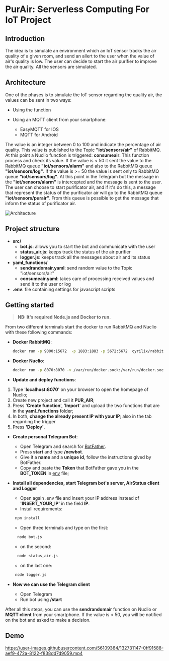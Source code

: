 # PurAir: Serverless Computing For IoT Project

## Introduction

The idea is to simulate an environment which an IoT sensor tracks the air quality of a given room, and send an allert to the user when the value of air's quality is low. The user can decide to start the air purifier to improve the air quality. All the sensors are simulated.

## Architecture

One of the phases is to simulate the IoT sensor regarding the quality air, the values can be sent in two ways:

- Using the function
- Using an MQTT client from your smartphone:
    
    - EasyMQTT for IOS
    - MQTT for Android

The value is an integer between 0 to 100 and indicate the percentage of air quality. This value is published to the Topic <strong>"iot/sensors/air"</strong> of RabbitMQ. At this point a Nuclio function is triggered: <strong>consumeair</strong>. This function process and check its value. If the value is < 50 it sent the value to the RabbitMQ queue <strong>"iot/sensors/alarm"</strong> and also to the RabbitMQ queue <strong>"iot/sensors/log"</strong>. If the value is >= 50 the value is sent only to RabbitMQ queue <strong>"iot/sensors/log"</strong>. At this point in the Telegram bot the message in the <strong>"iot/sensors/alarm"</strong> is intercepted and the message is sent to the user. The user can choose to start purificator air, and if it's do this, a message that represent the status of the purificator air will go to the RabbitMQ queue <strong>"iot/sensors/purair"</strong>. From this queue is possible to get the message that inform the status of purificator air. 

![Architecture](https://github.com/girolamo-giordano/telegrambot/blob/main/img/iot_diagram.png?raw=true)

## Project structure
- **src/**
  - **bot.js**: allows you to start the bot and communicate with the user
  - **status_air.js**: keeps track the status of the air purifier
  - **logger.js**: keeps track all the messages about air and its status
- **yaml_functions/**
  - **sendrandomair.yaml**: send random value to the Topic "iot/sensors/air"
  - **consumeair.yaml**: takes care of processing received values and send it to the user or log 
- **.env**: file containing settings for javascript scripts
## Getting started

 > **NB: It's required Node.js and Docker to run.**

From two different terminals start the docker to run RabbitMQ and Nuclio with these following commands:

- **Docker RabbitMQ**:

  ```sh
  docker run -p 9000:15672  -p 1883:1883 -p 5672:5672  cyrilix/rabbitmq-mqtt
  ```

- **Docker Nuclio**:

  ```sh
  docker run -p 8070:8070 -v /var/run/docker.sock:/var/run/docker.sock -v /tmp:/tmp nuclio/dashboard:stable-amd64
  ```

- **Update and deploy functions**:
 1. Type '**localhost:8070**' on your browser to open the homepage of Nuclio;
2.  Create new project and call it **PUR_AIR**;
  3. Press '**Create function**', '**Import**' and upload the two functions that are in the **yaml_functions** folder;
  4. In both, **change the already present IP with your IP**; also in the tab regarding the trigger
  5. Press **'Deploy'**.

- **Create personal Telegram Bot**:

  - Open Telegram and search for [BotFather](https://t.me/BotFather).
  - Press **start** and type **/newbot**.
  - Give it a **name** and a **unique id**, follow the instructions gived by BotFather.
  - Copy and paste the **Token** that BotFather gave you in the **BOT_TOKEN** in [env](src/.env) file;

- **Install all dependencies, start Telegram bot's server, AirStatus client and Logger**

  - Open again .env file and insert your IP address instead of **'INSERT_YOUR_IP'** in the field **IP**.
  - Install requirements:
   ```sh
    npm install
   ```
  - Open three terminals and type on the first:
  ```sh
    node bot.js
   ```
  - on the second:
  ```sh
    node status_air.js
   ```
  - on the last one:
   ```sh
    node logger.js
   ```
- **Now we can use the Telegram client**
  - Open Telegram
  - Run bot using **/start**

After all this steps, you can use the **sendrandomair** function on Nuclio or **MQTT client** from your smartphone. If the value is < 50, you will be notified on the bot and asked to make a decision.

## Demo


https://user-images.githubusercontent.com/56109364/132731147-0ff91588-aef9-472a-8122-f838dd7d9059.mp4



  
